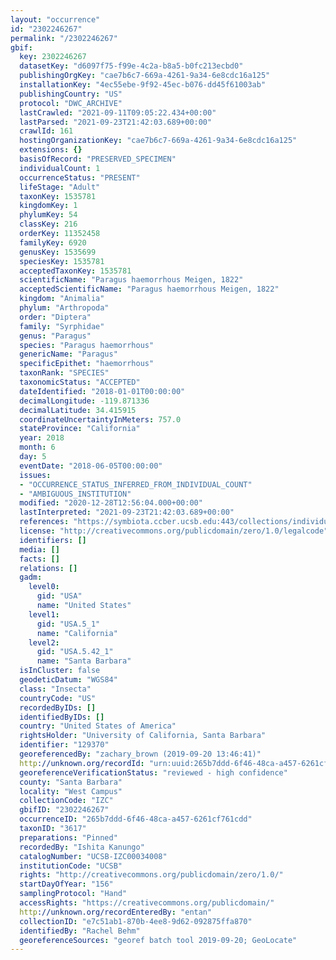 ```yaml
---
layout: "occurrence"
id: "2302246267"
permalink: "/2302246267"
gbif:
  key: 2302246267
  datasetKey: "d6097f75-f99e-4c2a-b8a5-b0fc213ecbd0"
  publishingOrgKey: "cae7b6c7-669a-4261-9a34-6e8cdc16a125"
  installationKey: "4ec55ebe-9f92-45ec-b076-dd45f61003ab"
  publishingCountry: "US"
  protocol: "DWC_ARCHIVE"
  lastCrawled: "2021-09-11T09:05:22.434+00:00"
  lastParsed: "2021-09-23T21:42:03.689+00:00"
  crawlId: 161
  hostingOrganizationKey: "cae7b6c7-669a-4261-9a34-6e8cdc16a125"
  extensions: {}
  basisOfRecord: "PRESERVED_SPECIMEN"
  individualCount: 1
  occurrenceStatus: "PRESENT"
  lifeStage: "Adult"
  taxonKey: 1535781
  kingdomKey: 1
  phylumKey: 54
  classKey: 216
  orderKey: 11352458
  familyKey: 6920
  genusKey: 1535699
  speciesKey: 1535781
  acceptedTaxonKey: 1535781
  scientificName: "Paragus haemorrhous Meigen, 1822"
  acceptedScientificName: "Paragus haemorrhous Meigen, 1822"
  kingdom: "Animalia"
  phylum: "Arthropoda"
  order: "Diptera"
  family: "Syrphidae"
  genus: "Paragus"
  species: "Paragus haemorrhous"
  genericName: "Paragus"
  specificEpithet: "haemorrhous"
  taxonRank: "SPECIES"
  taxonomicStatus: "ACCEPTED"
  dateIdentified: "2018-01-01T00:00:00"
  decimalLongitude: -119.871336
  decimalLatitude: 34.415915
  coordinateUncertaintyInMeters: 757.0
  stateProvince: "California"
  year: 2018
  month: 6
  day: 5
  eventDate: "2018-06-05T00:00:00"
  issues:
  - "OCCURRENCE_STATUS_INFERRED_FROM_INDIVIDUAL_COUNT"
  - "AMBIGUOUS_INSTITUTION"
  modified: "2020-12-28T12:56:04.000+00:00"
  lastInterpreted: "2021-09-23T21:42:03.689+00:00"
  references: "https://symbiota.ccber.ucsb.edu:443/collections/individual/index.php?occid=129370"
  license: "http://creativecommons.org/publicdomain/zero/1.0/legalcode"
  identifiers: []
  media: []
  facts: []
  relations: []
  gadm:
    level0:
      gid: "USA"
      name: "United States"
    level1:
      gid: "USA.5_1"
      name: "California"
    level2:
      gid: "USA.5.42_1"
      name: "Santa Barbara"
  isInCluster: false
  geodeticDatum: "WGS84"
  class: "Insecta"
  countryCode: "US"
  recordedByIDs: []
  identifiedByIDs: []
  country: "United States of America"
  rightsHolder: "University of California, Santa Barbara"
  identifier: "129370"
  georeferencedBy: "zachary_brown (2019-09-20 13:46:41)"
  http://unknown.org/recordId: "urn:uuid:265b7ddd-6f46-48ca-a457-6261cf761cdd"
  georeferenceVerificationStatus: "reviewed - high confidence"
  county: "Santa Barbara"
  locality: "West Campus"
  collectionCode: "IZC"
  gbifID: "2302246267"
  occurrenceID: "265b7ddd-6f46-48ca-a457-6261cf761cdd"
  taxonID: "3617"
  preparations: "Pinned"
  recordedBy: "Ishita Kanungo"
  catalogNumber: "UCSB-IZC00034008"
  institutionCode: "UCSB"
  rights: "http://creativecommons.org/publicdomain/zero/1.0/"
  startDayOfYear: "156"
  samplingProtocol: "Hand"
  accessRights: "https://creativecommons.org/publicdomain/"
  http://unknown.org/recordEnteredBy: "entan"
  collectionID: "e7c51ab1-870b-4ee8-9d62-092875ffa870"
  identifiedBy: "Rachel Behm"
  georeferenceSources: "georef batch tool 2019-09-20; GeoLocate"
---
```

